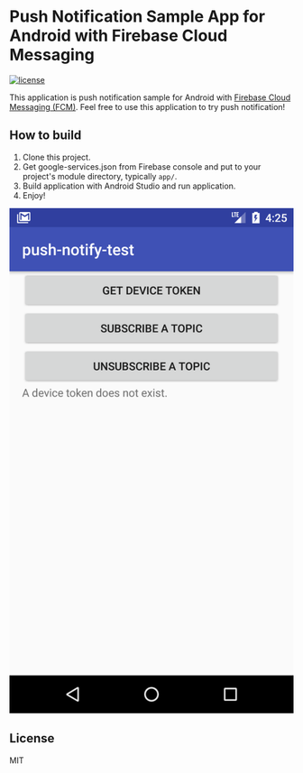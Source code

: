 # Push Notification Sample App for Android with Firebase Cloud Messaging
[![license](https://img.shields.io/github/license/ryosan-470/push-notify-test-android.svg?style=flat-square)](https://github.com/ryosan-470/push-notify-test-android/blob/master/LICENSE.md)

This application is push notification sample for Android with [Firebase Cloud Messaging (FCM)](https://firebase.google.com/docs/cloud-messaging/). Feel free to use this application to try push notification!

## How to build
1. Clone this project.
1. Get google-services.json from Firebase console and put to your project's module directory, typically `app/`.
1. Build application with Android Studio and run application.
1. Enjoy!

![](img/top.png)

## License
MIT
